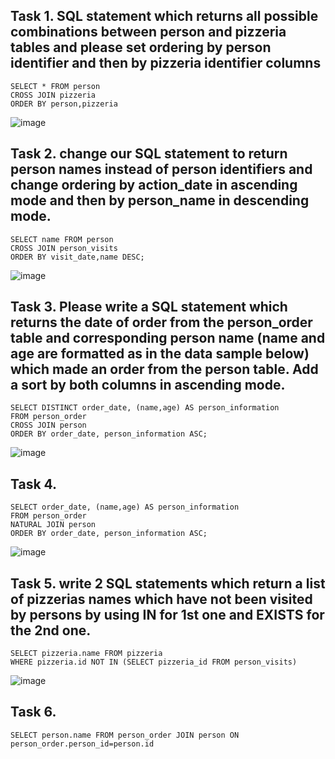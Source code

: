  ## Task 1. SQL statement which returns all possible combinations between person and pizzeria tables and please set ordering by person identifier and then by pizzeria identifier columns

 ```
SELECT * FROM person
CROSS JOIN pizzeria
ORDER BY person,pizzeria

```
![image](https://github.com/piviich/db_practice/assets/144881369/859bf16d-9b8f-488c-8c30-1d3a25e992c9)

 ## Task 2. change our SQL statement to return person names instead of person identifiers and change ordering by action_date in ascending mode and then by person_name in descending mode. 
```
SELECT name FROM person 
CROSS JOIN person_visits
ORDER BY visit_date,name DESC;

```
![image](https://github.com/piviich/db_practice/assets/144881369/6d31855b-621c-496c-92b5-832b854e0745)

 ## Task 3. Please write a SQL statement which returns the date of order from the person_order table and corresponding person name (name and age are formatted as in the data sample below) which made an order from the person table. Add a sort by both columns in ascending mode.
 ```
SELECT DISTINCT order_date, (name,age) AS person_information 
FROM person_order
CROSS JOIN person
ORDER BY order_date, person_information ASC;
```
![image](https://github.com/piviich/db_practice/assets/144881369/d7a145ab-44db-4630-ab7e-6c1f67971ebd)


 ## Task 4. 
 ```
SELECT order_date, (name,age) AS person_information 
FROM person_order
NATURAL JOIN person
ORDER BY order_date, person_information ASC;
```
![image](https://github.com/piviich/db_practice/assets/144881369/19b0b2f7-5160-49e6-b47e-26bcca716015)

 ## Task 5. write 2 SQL statements which return a list of pizzerias names which have not been visited by persons by using IN for 1st one and EXISTS for the 2nd one.

 ```
SELECT pizzeria.name FROM pizzeria
WHERE pizzeria.id NOT IN (SELECT pizzeria_id FROM person_visits)

```
![image](https://github.com/piviich/db_practice/assets/144881369/b4493079-27c3-4eea-9553-c0c7e85046a8)

 ## Task 6. 
 ```
SELECT person.name FROM person_order JOIN person ON person_order.person_id=person.id

```
